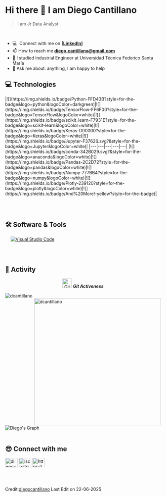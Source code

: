 ### <h1>Hi there 👋 I am Diego Cantillano</h1>

> I am Jr Data Analyst
<br />

<!--- 🌱 &nbsp;I'm currently studying for Bsc. (Hons.) in IT at University of Moratuwa-->
- :computer: &nbsp;Connect with me on **[[LinkedIn](https://www.linkedin.com/in/diegocantillano/)]**
- 📫 How to reach me **diego.cantillano@gmail.com**
- 📝 I studied Industrial Engineer at Universidad Técnica Federico Santa María
- 💬 Ask me about: anything, I am happy to help
  

## 💻 Technologies 

<div>
  |![](https://img.shields.io/badge/Python-FFD43B?style=for-the-badge&logo=python&logoColor=darkgreen)|![](https://img.shields.io/badge/TensorFlow-FF6F00?style=for-the-badge&logo=TensorFlow&logoColor=white)|![](https://img.shields.io/badge/scikit_learn-F7931E?style=for-the-badge&logo=scikit-learn&logoColor=white)|![](https://img.shields.io/badge/Keras-D00000?style=for-the-badge&logo=Keras&logoColor=white)|![](https://img.shields.io/badge/Jupyter-F37626.svg?&style=for-the-badge&logo=Jupyter&logoColor=white)|
|---|---|---|---|---|
|![](https://img.shields.io/badge/conda-342B029.svg?&style=for-the-badge&logo=anaconda&logoColor=white)|![](https://img.shields.io/badge/Pandas-2C2D72?style=for-the-badge&logo=pandas&logoColor=white)|![](https://img.shields.io/badge/Numpy-777BB4?style=for-the-badge&logo=numpy&logoColor=white)|![](https://img.shields.io/badge/Plotly-239120?style=for-the-badge&logo=plotly&logoColor=white)|![](https://img.shields.io/badge/And%20More!-yellow?style=for-the-badge)|
  
 <br><br>
</div>

 ## 🛠️ Software & Tools
 
<p>
  &emsp;
    <a href="#"><img alt="Visual Studio Code" src="https://img.shields.io/badge/Visual_Studio_Code-0078D4?style=for-the-badge&logo=visual%20studio%20code&logoColor=white"></a>
     &emsp;    
</p>


<br><br>

## 🚥 Activity

<p align="center">
 <img src="https://media.giphy.com/media/W5eoZHPpUx9sapR0eu/giphy.gif" width="30" alt="Git"/>&nbsp;<i><b>Git Activeness</b></i>
</p>
 
<p>
 <img align="left" src="https://github-readme-stats.vercel.app/api/top-langs?username=diegocantillano&langs_count=8&show_icons=true&locale=en&layout=compact&theme=chartreuse-dark" alt="dcantillano" />
</p>
<p>&nbsp;<img align="right" src="https://github-readme-stats.vercel.app/api?username=dcantillano&show_icons=true&locale=en&theme=chartreuse-dark" alt="dcantillano" width="410"/>
</p>

<br><br><br><br><br><br><br><br>

![Diego's Graph](https://github-readme-activity-graph.vercel.app/graph?username=dcantillano&custom_title=Diego's%20GitHub%20Activity%20Graph&bg_color=0D1117&color=7F3FBF&line=7F3FBF&point=7F3FBF&area_color=FFFFFF&title_color=FFFFFF&area=true)
<br><br>


## 😎 Connect with me
  
<a href="https://www.linkedin.com/in/diegocantillano/" target="blank"><img align="center" src="https://www.svgrepo.com/show/448234/linkedin.svg" alt="diegocantillano" height="30" width="40" /></a>
<a href="mailTo:diego.cantillanoo@gmail.com" target="blank"> <img align="center" src="https://www.svgrepo.com/show/349378/gmail.svg" alt="iscpatricio" height="30" width="40" /></a>
<a href="https://github.com/diegocantillano" target="blank"> <img align="center" alt="https://github.com/iscpatricio92" src="https://www.svgrepo.com/show/512317/github-142.svg" height="30" width="40" /></a>
</p>
<br>

<br>

Credit:[diegocantillano](https://github.com/diegocantillano) Last Edit on 22-06-2025
